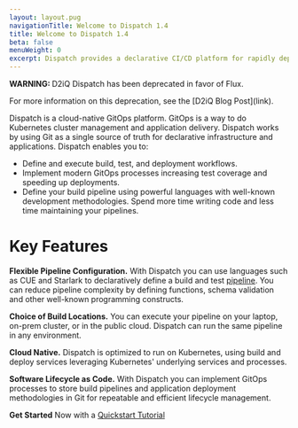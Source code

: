 ```yaml
---
layout: layout.pug
navigationTitle: Welcome to Dispatch 1.4
title: Welcome to Dispatch 1.4
beta: false
menuWeight: 0
excerpt: Dispatch provides a declarative CI/CD platform for rapidly deploying Cloud Native applications and enabling enterprises to rapidly build, test and manage applications' lifecycle using GitOps processes.
---
```

<p class="message--warning"><strong>WARNING: </strong>D2iQ Dispatch has been deprecated in favor of Flux. </p>
For more information on this deprecation, see the [D2iQ Blog Post](link).

Dispatch is a cloud-native GitOps platform. GitOps is a way to do Kubernetes cluster management and application delivery. Dispatch works by using Git as a single source of truth for declarative infrastructure and applications. Dispatch enables you to:

* Define and execute build, test, and deployment workflows.
* Implement modern GitOps processes increasing test coverage and speeding up deployments.
* Define your build pipeline using powerful languages with well-known development methodologies. Spend more time writing code and less time maintaining your pipelines.

# Key Features

**Flexible Pipeline Configuration.** With Dispatch you can use languages such as CUE and Starlark to declaratively define a build and test [pipeline](overview_concepts/dispatch-ci/). You can reduce pipeline complexity by defining functions, schema validation and other well-known programming constructs.

**Choice of Build Locations.** You can execute your pipeline on your laptop, on-prem cluster, or in the public cloud. Dispatch can run the same pipeline in any environment.

**Cloud Native.** Dispatch is optimized to run on Kubernetes, using build and deploy services leveraging Kubernetes' underlying services and processes.

**Software Lifecycle as Code.**  With Dispatch you can implement GitOps processes to store build pipelines and application deployment methodologies in Git for repeatable and efficient lifecycle management.

**Get Started** Now with a [Quickstart Tutorial](quickstart/)
